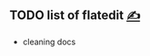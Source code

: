 
## TODO list of flatedit [<span style='font-size:20px;'>&#x270D;</span>](https://github.com/flatedit/docs/edit/main/DOCS/TODO.md)

+ cleaning docs

